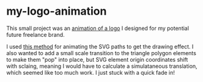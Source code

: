# my-logo-animation
This small project was an [animation of a logo](https://adamperrry.github.io/my-logo-animation/) I designed for my potential future freelance brand. 

I used [this method](https://jakearchibald.com/2013/animated-line-drawing-svg/) for animating the SVG paths to get the drawing effect. I also wanted to add a small scale transition to the triangle polygon elements to make them "pop" into place, but SVG element origin coordinates shift with sclaing, meaning I would have to calculate a simulataneous translation, which seemed like too much work. I just stuck with a quick fade in!
